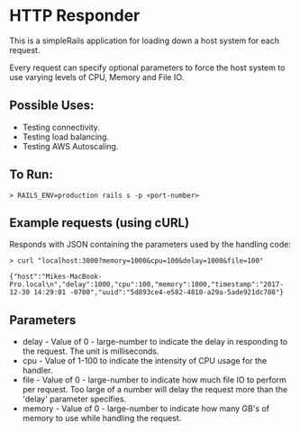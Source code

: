 # HTTP Responder

This is a simpleRails application for loading down a host system for each request.

Every request can specify optional parameters to force the host system to use varying levels of CPU, Memory and File IO.

## Possible Uses:
* Testing connectivity.
* Testing load balancing.
* Testing AWS Autoscaling.

## To Run:
```
> RAILS_ENV=production rails s -p <port-number>
```

## Example requests (using cURL)
Responds with JSON containing the parameters used by the handling code:
```
> curl "localhost:3000?memory=1000&cpu=100&delay=1000&file=100"

{"host":"Mikes-MacBook-Pro.local\n","delay":1000,"cpu":100,"memory":1000,"timestamp":"2017-12-30 14:29:01 -0700","uuid":"5d893ce4-e582-4810-a29a-5ade921dc788"}
```
## Parameters
* delay - Value of 0 - large-number to indicate the delay in responding to the request. The unit is milliseconds.
* cpu - Value of 1-100 to indicate the intensity of CPU usage for the handler.
* file - Value of 0 - large-number to indicate how much file IO to perform per request.  Too large of a number will delay the request more than the 'delay' parameter specifies.
* memory - Value of 0 - large-number to indicate how many GB's of memory to use while handling the request.
